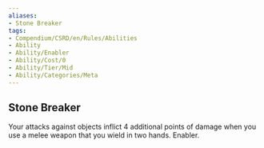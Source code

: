 ```yaml
---
aliases:
- Stone Breaker
tags:
- Compendium/CSRD/en/Rules/Abilities
- Ability
- Ability/Enabler
- Ability/Cost/0
- Ability/Tier/Mid
- Ability/Categories/Meta
---
```


  
## Stone Breaker  
Your attacks against objects inflict 4 additional points of damage when you use a melee weapon that you wield in two hands. Enabler.